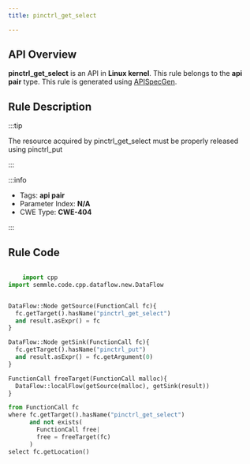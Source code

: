 ```yaml
---
title: pinctrl_get_select

---
```



## API Overview
**pinctrl_get_select** is an API in **Linux kernel**. This rule belongs to the **api pair** type. This rule is generated using [APISpecGen](../../tools/APISpecGen).
## Rule Description

:::tip

The resource acquired by pinctrl_get_select must be properly released using pinctrl_put

:::

:::info

- Tags: **api pair**
- Parameter Index: **N/A**
- CWE Type: **CWE-404**

:::

## Rule Code
```python

    import cpp
import semmle.code.cpp.dataflow.new.DataFlow


DataFlow::Node getSource(FunctionCall fc){
  fc.getTarget().hasName("pinctrl_get_select")
  and result.asExpr() = fc
}

DataFlow::Node getSink(FunctionCall fc){
  fc.getTarget().hasName("pinctrl_put")
  and result.asExpr() = fc.getArgument(0)
}

FunctionCall freeTarget(FunctionCall malloc){
  DataFlow::localFlow(getSource(malloc), getSink(result))
}

from FunctionCall fc
where fc.getTarget().hasName("pinctrl_get_select")
      and not exists(
        FunctionCall free| 
        free = freeTarget(fc)
      )
select fc.getLocation()

    
```